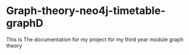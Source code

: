 # Graph-theory-neo4j-timetable-graphD
This is The documentation for my project for my third year module graph theory
